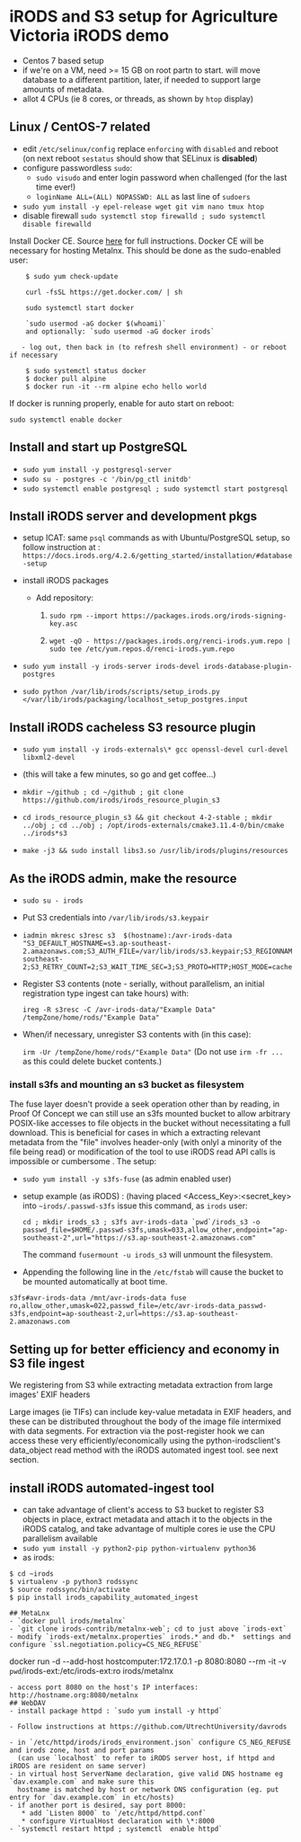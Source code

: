 
# iRODS and S3 setup for Agriculture Victoria iRODS demo

- Centos 7 based setup
- if we're on a VM, need >= 15 GB on root partn to start. will move database to a different
  partition, later, if needed to support large amounts of metadata.
- allot 4 CPUs (ie 8 cores, or threads, as shown by `htop` display)

## Linux / CentOS-7 related 

   - edit `/etc/selinux/config`
     replace `enforcing` with `disabled` and reboot
     (on next reboot `sestatus` should show that SELinux is **disabled**)
   - configure passwordless `sudo`:
      * `sudo visudo` and enter login password when challenged (for the last time ever!)
      * `loginName ALL=(ALL) NOPASSWD: ALL` as last
         line of `sudoers`
   - `sudo yum install -y epel-release wget git vim nano tmux htop`
   - disable firewall
     `sudo systemctl stop firewalld ; sudo systemctl disable firewalld`

Install Docker CE.  Source [here](https://www.digitalocean.com/community/tutorials/how-to-install-and-use-docker-on-centos-7) for full instructions. Docker CE will be necessary for hosting Metalnx.
This should be done as the sudo-enabled user: 

```
    $ sudo yum check-update
 
    curl -fsSL https://get.docker.com/ | sh
 
    sudo systemctl start docker

    `sudo usermod -aG docker $(whoami)`
    and optionally: `sudo usermod -aG docker irods`
    
   - log out, then back in (to refresh shell environment) - or reboot if necessary
    
    $ sudo systemctl status docker
    $ docker pull alpine
    $ docker run -it --rm alpine echo hello world
```
    
If docker is running properly, enable for auto start on reboot:
```
sudo systemctl enable docker
```

## Install and start up PostgreSQL

   - `sudo yum install -y postgresql-server`
   - `sudo su - postgres -c '/bin/pg_ctl initdb'`
   - `sudo systemctl enable postgresql ; sudo systemctl start postgresql`

## Install iRODS server and development pkgs
   - setup ICAT: same `psql` commands as with Ubuntu/PostgreSQL setup, so follow instruction at :
     `https://docs.irods.org/4.2.6/getting_started/installation/#database-setup`

   - install iRODS packages

      * Add repository:
         1. `sudo rpm --import https://packages.irods.org/irods-signing-key.asc`

         2. `wget -qO - https://packages.irods.org/renci-irods.yum.repo | sudo tee /etc/yum.repos.d/renci-irods.yum.repo`

   - `sudo yum install -y irods-server irods-devel irods-database-plugin-postgres`

   - `sudo python /var/lib/irods/scripts/setup_irods.py </var/lib/irods/packaging/localhost_setup_postgres.input`

## Install iRODS  cacheless S3 resource plugin

   - `sudo yum install -y irods-externals\* gcc openssl-devel curl-devel libxml2-devel`
   - (this will take a few minutes, so go and get coffee...)
   - `mkdir ~/github ; cd ~/github ; git clone https://github.com/irods/irods_resource_plugin_s3`

   - `cd irods_resource_plugin_s3 && git checkout 4-2-stable ; mkdir ../obj ; cd ../obj ; /opt/irods-externals/cmake3.11.4-0/bin/cmake ../irods*s3`

   - `make -j3 && sudo install libs3.so /usr/lib/irods/plugins/resources`

## As the iRODS admin, make the resource

   - `sudo su - irods`

   - Put S3 credentials into `/var/lib/irods/s3.keypair`

   - ```
     iadmin mkresc s3resc s3  $(hostname):/avr-irods-data "S3_DEFAULT_HOSTNAME=s3.ap-southeast-2.amazonaws.com;S3_AUTH_FILE=/var/lib/irods/s3.keypair;S3_REGIONNAME=ap-southeast-2;S3_RETRY_COUNT=2;S3_WAIT_TIME_SEC=3;S3_PROTO=HTTP;HOST_MODE=cacheless_attached;S3_SIGNATURE_VERSION=4;S3_ENABLE_MPU=1;S3_MPU_THREADS=30;S3_MPU_CHUNK=256"
     ```
   - Register S3 contents (note - serially, without parallelism, an initial registration type ingest can take hours) with: 

     `ireg -R s3resc -C /avr-irods-data/"Example Data" /tempZone/home/rods/"Example Data"`

   - When/if necessary, unregister S3 contents with (in this case): 

     `irm -Ur /tempZone/home/rods/"Example Data"`
     (Do not use `irm -fr ... ` as this could delete bucket contents.)   

### install s3fs and mounting an s3 bucket as filesystem

The fuse layer doesn't provide a seek operation other than by reading, in Proof Of Concept we can still use an s3fs  mounted bucket to allow arbitrary POSIX-like accesses to file objects in the bucket without necessitating a full download.  This is beneficial for cases in which a extracting relevant metadata from the "file" involves header-only (with onlyl a minority of the file being read) or modification of the tool to use iRODS read API calls is impossible or cumbersome . The setup:
   
   - `sudo yum install -y s3fs-fuse` (as admin enabled user)
   
   - setup example (as iRODS) : (having placed <Access_Key>:<secret_key> into `~irods/.passwd-s3fs`
     issue this command, as `irods` user:
     ```
     cd ; mkdir irods_s3 ; s3fs avr-irods-data `pwd`/irods_s3 -o passwd_file=$HOME/.passwd-s3fs,umask=033,allow_other,endpoint="ap-southeast-2",url="https://s3.ap-southeast-2.amazonaws.com"
     ```
     The command `fusermount -u irods_s3` will unmount the filesystem.
     
   - Appending the following line in the `/etc/fstab` will cause the bucket to be mounted  automatically at boot time.
   ```
   s3fs#avr-irods-data /mnt/avr-irods-data fuse ro,allow_other,umask=022,passwd_file=/etc/avr-irods-data_passwd-s3fs,endpoint=ap-southeast-2,url=https://s3.ap-southeast-2.amazonaws.com
   ```

## Setting up for better efficiency and economy in S3 file ingest

We registering from S3 while extracting metadata extraction from large images' EXIF headers

Large images (ie TIFs) can include key-value metadata in EXIF headers, and these can be distributed throughout the body of the image file intermixed with data segments.  For extraction via the post-register hook we can access these very efficiently/economically using the python-irodsclient's data_object read method with the iRODS automated ingest tool.  see next section.

## install iRODS automated-ingest tool
   - can take advantage of client's access to S3 bucket to register S3 objects in place, extract metadata and attach it to the objects in the iRODS catalog, and take advantage of multiple cores ie use the CPU parallelism available
   - `sudo yum install -y python2-pip python-virtualenv python36`
   - as irods: 
   ```
   $ cd ~irods 
   $ virtualenv -p python3 rodssync
   $ source rodssync/bin/activate
   $ pip install irods_capability_automated_ingest

## MetaLnx
   - `docker pull irods/metalnx`
   - `git clone irods-contrib/metalnx-web`; cd to just above `irods-ext`
   - modify `irods-ext/metalnx.properties` irods.* and db.*  settings and configure `ssl.negotiation.policy=CS_NEG_REFUSE`
   ```
   docker run -d --add-host hostcomputer:172.17.0.1 -p 8080:8080 --rm -it -v `pwd`/irods-ext:/etc/irods-ext:ro  irods/metalnx
   ```
   - access port 8080 on the host's IP interfaces: http://hostname.org:8080/metalnx
## WebDAV
   - install package httpd : `sudo yum install -y httpd`
   
   - Follow instructions at https://github.com/UtrechtUniversity/davrods
   
   - in `/etc/httpd/irods/irods_environment.json` configure CS_NEG_REFUSE and irods zone, host and port params
     (can use `localhost` to refer to iRODS server host, if httpd and iRODS are resident on same server)
   - in virtual host ServerName declaration, give valid DNS hostname eg `dav.example.com` and make sure this
     hostname is matched by host or network DNS configuration (eg. put entry for `dav.example.com` in etc/hosts)
   - if another port is desired, say port 8000:
      * add `Listen 8000` to `/etc/httpd/httpd.conf`
      * configure VirtualHost declaration with \*:8000
   - `systemctl restart httpd ; systemctl  enable httpd`
